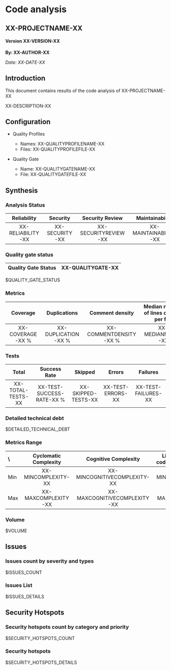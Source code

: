 # Code analysis
## XX-PROJECTNAME-XX 
#### Version XX-VERSION-XX 

**By: XX-AUTHOR-XX**

*Date: XX-DATE-XX*

## Introduction
This document contains results of the code analysis of XX-PROJECTNAME-XX

XX-DESCRIPTION-XX

## Configuration

- Quality Profiles
    - Names: XX-QUALITYPROFILENAME-XX
    - Files: XX-QUALITYPROFILEFILE-XX


 - Quality Gate
    - Name: XX-QUALITYGATENAME-XX
    - File: XX-QUALITYGATEFILE-XX

## Synthesis

### Analysis Status

Reliability | Security | Security Review | Maintainability |
:---:|:---:|:---:|:---:
XX-RELIABILITY-XX | XX-SECURITY-XX | XX-SECURITYREVIEW-XX | XX-MAINTAINABILITY-XX |

### Quality gate status

| Quality Gate Status | XX-QUALITYGATE-XX |
|-|-|

$QUALITY_GATE_STATUS

### Metrics

Coverage | Duplications | Comment density | Median number of lines of code per file | Adherence to coding standard |
:---:|:---:|:---:|:---:|:---:
XX-COVERAGE-XX % | XX-DUPLICATION-XX % | XX-COMMENTDENSITY-XX % | XX-MEDIANNCLOC-XX | XX-COMPLIANCE-XX %

### Tests

Total | Success Rate | Skipped | Errors | Failures |
:---:|:---:|:---:|:---:|:---:
XX-TOTAL-TESTS-XX | XX-TEST-SUCCESS-RATE-XX % | XX-SKIPPED-TESTS-XX | XX-TEST-ERRORS-XX | XX-TEST-FAILURES-XX

### Detailed technical debt

$DETAILED_TECHNICAL_DEBT

### Metrics Range

\ | Cyclomatic Complexity | Cognitive Complexity | Lines of code per file | Coverage | Comment density (%) | Duplication (%)
:---|:---:|:---:|:---:|:---:|:---:|:---:
Min | XX-MINCOMPLEXITY-XX | XX-MINCOGNITIVECOMPLEXITY-XX | XX-MINNCLOC-XX | XX-MINCOVERAGE-XX | XX-MINCOMMENTDENSITY-XX | XX-MINDUPLICATION-XX
Max | XX-MAXCOMPLEXITY-XX | XX-MAXCOGNITIVECOMPLEXITY-XX | XX-MAXNCLOC-XX | XX-MAXCOVERAGE-XX | XX-MAXCOMMENTDENSITY-XX | XX-MAXDUPLICATION-XX

### Volume

$VOLUME

## Issues

### Issues count by severity and types

$ISSUES_COUNT

### Issues List

$ISSUES_DETAILS

## Security Hotspots

### Security hotspots count by category and priority

$SECURITY_HOTSPOTS_COUNT

### Security hotspots

$SECURITY_HOTSPOTS_DETAILS